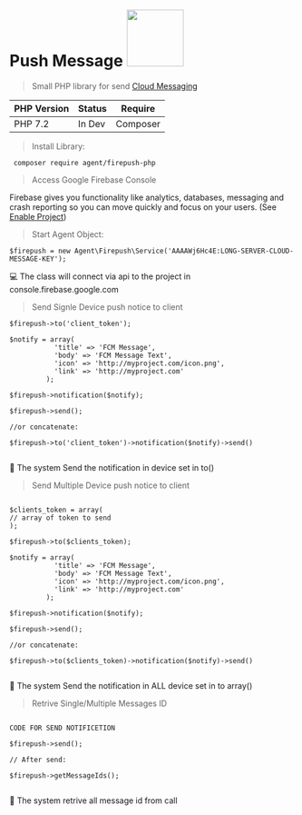 # Push Message <img src="https://www.gstatic.com/devrel-devsite/va3a0eb1ff00a004a87e2f93101f27917d794beecfd23556fc6d8627bba2ff3cf/firebase/images/lockup.png" width="100">
> Small PHP library for send [Cloud Messaging](https://firebase.google.com/docs/cloud-messaging/)

PHP Version  | Status  | Require
------------ | ------  | -------
PHP 7.2      | In Dev  | Composer

> Install Library:

` composer require agent/firepush-php`

> Access Google Firebase Console

Firebase gives you functionality like analytics, databases, messaging and crash reporting
so you can move quickly and focus on your users. (See [Enable Project](https://console.firebase.google.com/))

> Start Agent Object:

```
$firepush = new Agent\Firepush\Service('AAAAWj6Hc4E:LONG-SERVER-CLOUD-MESSAGE-KEY');
```
💻 The class will connect via api to the project in console.firebase.google.com

> Send Signle Device push notice to client

```
$firepush->to('client_token');

$notify = array(
           'title' => 'FCM Message',
           'body' => 'FCM Message Text',
           'icon' => 'http://myproject.com/icon.png',
           'link' => 'http://myproject.com'
         );

$firepush->notification($notify);
                    
$firepush->send();     

//or concatenate:

$firepush->to('client_token')->notification($notify)->send()
               
```
🚀 The system Send the notification in device set in to()


> Send Multiple Device push notice to client

```

$clients_token = array(
// array of token to send
);

$firepush->to($clients_token);

$notify = array(
           'title' => 'FCM Message',
           'body' => 'FCM Message Text',
           'icon' => 'http://myproject.com/icon.png',
           'link' => 'http://myproject.com'
         );

$firepush->notification($notify);
                    
$firepush->send();     

//or concatenate:

$firepush->to($clients_token)->notification($notify)->send()
               
```
🚀 The system Send the notification in ALL device set in to array()


> Retrive Single/Multiple Messages ID

```

CODE FOR SEND NOTIFICETION
                    
$firepush->send();     

// After send:

$firepush->getMessageIds();
               
```
🚀 The system retrive all message id from call
